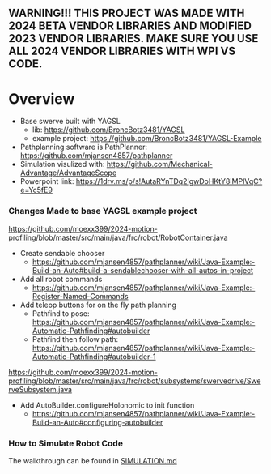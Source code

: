 ## WARNING!!! THIS PROJECT WAS MADE WITH 2024 BETA VENDOR LIBRARIES AND MODIFIED 2023 VENDOR LIBRARIES. MAKE SURE YOU USE ALL 2024 VENDOR LIBRARIES WITH WPI VS CODE. 

# Overview
- Base swerve built with YAGSL
    - lib: https://github.com/BroncBotz3481/YAGSL
    - example project: https://github.com/BroncBotz3481/YAGSL-Example
- Pathplanning software is PathPlanner: https://github.com/mjansen4857/pathplanner
- Simulation visulized with: https://github.com/Mechanical-Advantage/AdvantageScope
- Powerpoint link: https://1drv.ms/p/s!AutaRYnTDq2IgwDoHKtY8IMPlVqC?e=Yc5fE9


### Changes Made to base YAGSL example project
https://github.com/moexx399/2024-motion-profiling/blob/master/src/main/java/frc/robot/RobotContainer.java
- Create sendable chooser
    - https://github.com/mjansen4857/pathplanner/wiki/Java-Example:-Build-an-Auto#build-a-sendablechooser-with-all-autos-in-project
- Add all robot commands
    - https://github.com/mjansen4857/pathplanner/wiki/Java-Example:-Register-Named-Commands
- Add teleop buttons for on the fly path planning
    - Pathfind to pose: https://github.com/mjansen4857/pathplanner/wiki/Java-Example:-Automatic-Pathfinding#autobuilder
    - Pathfind then follow path: https://github.com/mjansen4857/pathplanner/wiki/Java-Example:-Automatic-Pathfinding#autobuilder-1

https://github.com/moexx399/2024-motion-profiling/blob/master/src/main/java/frc/robot/subsystems/swervedrive/SwerveSubsystem.java
- Add AutoBuilder.configureHolonomic to init function
    - https://github.com/mjansen4857/pathplanner/wiki/Java-Example:-Build-an-Auto#configuring-autobuilder

### How to Simulate Robot Code
The walkthrough can be found in [SIMULATION.md](SIMULATION.md)